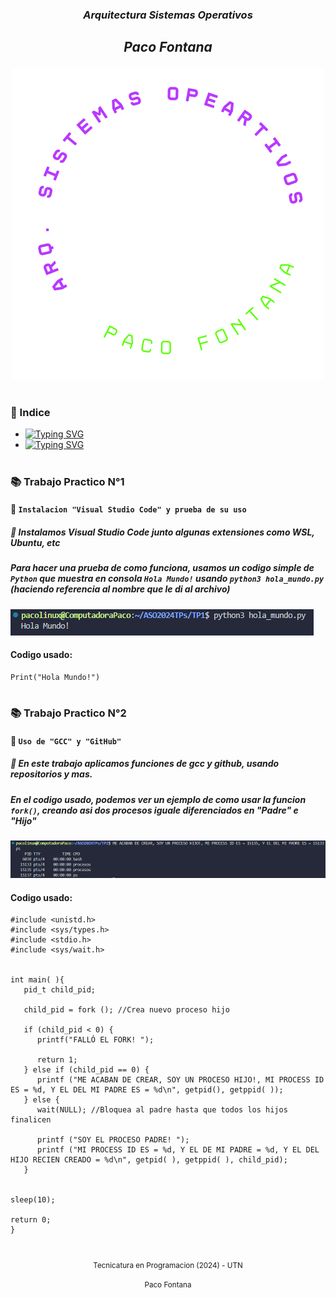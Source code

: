 <h3 align="center"><em>Arquitectura Sistemas Operativos</em></h3>
<h2 align="center"><em>Paco Fontana</em></h2>

<h6 align="center">
<img src="caratula_arqsisop.png" title="Caratula Arq. Sistemas Operativos" alt="Caratula Arq. Sistemas Operativos"></h6>

#

### 📑 Indice
- <a href="#tp1">![Typing SVG](https://readme-typing-svg.demolab.com?font=Fira+Code&size=13&pause=1000&center=true&vCenter=true&repeat=false&random=false&width=180&height=15&lines=Trabajo+Practico+N%C2%B01)</a>
- <a href="#tp2">![Typing SVG](https://readme-typing-svg.demolab.com?font=Fira+Code&size=13&pause=1000&center=true&vCenter=true&repeat=false&random=false&width=180&height=15&lines=Trabajo+Practico+N%C2%B02)</a>

#
<a name="tp1"></a>
### 📚 Trabajo Practico N°1
#### 📖 `Instalacion "Visual Studio Code" y prueba de su uso`
##### 📃 Instalamos **Visual Studio Code** junto algunas extensiones como **WSL**, **Ubuntu**, etc

##### Para hacer una prueba de como funciona, usamos un codigo simple de `Python` que muestra en consola `Hola Mundo!` usando `python3 hola_mundo.py` _(haciendo referencia al nombre que le di al archivo)_
<img src="TP1/hola_mundo.png" alt="Prueba de VSC usando un codigo de Python" title="Prueba de VSC usando un codigo de Python">

#### Codigo usado:
```
Print("Hola Mundo!")
```

<a name="tp2"></a>
# 
### 📚 Trabajo Practico N°2
#### 📖 `Uso de "GCC" y "GitHub"`
##### 📃 En este trabajo aplicamos funciones de **gcc** y **github**, usando repositorios y mas.

##### En el codigo usado, podemos ver un ejemplo de como usar la funcion `fork()`, creando asi dos procesos iguale diferenciados en "Padre" e "Hijo"
<img src="TP2/imagen_procesos.png" alt="Muestra de funcion ps al usar el codigo" title="Muestra de funcion ps al usar el codigo">

#### Codigo usado:
```
#include <unistd.h>
#include <sys/types.h>
#include <stdio.h>
#include <sys/wait.h>


int main( ){
   pid_t child_pid;

   child_pid = fork (); //Crea nuevo proceso hijo

   if (child_pid < 0) {
      printf("FALLÓ EL FORK! ");

      return 1;
   } else if (child_pid == 0) {
      printf ("ME ACABAN DE CREAR, SOY UN PROCESO HIJO!, MI PROCESS ID ES = %d, Y EL DEL MI PADRE ES = %d\n", getpid(), getppid( ));
   } else {
      wait(NULL); //Bloquea al padre hasta que todos los hijos finalicen

      printf ("SOY EL PROCESO PADRE! ");
      printf ("MI PROCESS ID ES = %d, Y EL DE MI PADRE = %d, Y EL DEL HIJO RECIEN CREADO = %d\n", getpid( ), getppid( ), child_pid);
   }


sleep(10);

return 0;
}
```

#

<p align="center">
<small>Tecnicatura en Programacion (2024) - UTN</small>
</p>
<p align="center">
<small>Paco Fontana</small>
</p>
